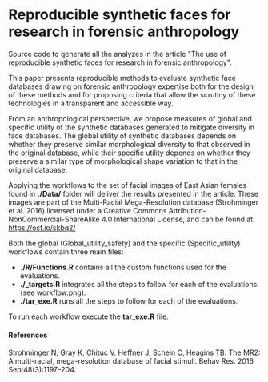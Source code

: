 # Reproducible synthetic faces for research in forensic anthropology

Source code to generate all the analyzes in the article "The use of reproducible synthetic faces for research in forensic anthropology".

This paper presents reproducible methods to evaluate synthetic face databases drawing on forensic anthropology expertise both for the design of these methods and for proposing criteria that allow the scrutiny of these technologies in a transparent and accessible way.    

From an anthropological perspective, we propose measures of global and specific utility of the synthetic databases generated to mitigate diversity in face databases. The global utility of synthetic databases depends on whether they preserve similar morphological diversity to that observed in the original database, while their specific utility depends on whether they preserve a similar type of morphological shape variation to that in the original database.    

Applying the workflows to the set of facial images of East Asian females found in **./Data/** folder will deliver the results presented in the article. These images are part of the Multi-Racial Mega-Resolution database (Strohminger et al. 2016) licensed under a Creative Commons Attribution-NonCommercial-ShareAlike 4.0 International License, and can be found at: https://osf.io/skbq2/    


Both the global (Global_utility_safety) and the specific (Specific_utility) workflows contain three main files:
- **./R/Functions.R** contains all the custom functions used for the evaluations.    
- **./_targets.R** integrates all the steps to follow for each of the evaluations (see workflow.png).      
- **./tar_exe.R** runs all the steps to follow for each of the evaluations.    

To run each workflow execute the **tar_exe.R** file.    

#### References    
Strohminger N, Gray K, Chituc V, Heffner J, Schein C, Heagins TB. The MR2: A multi-racial, mega-resolution database of facial stimuli. Behav Res. 2016 Sep;48(3):1197–204.

